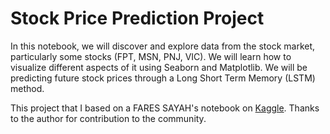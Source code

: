 # Stock Price Prediction Project

In this notebook, we will discover and explore data from the stock market, particularly some stocks (FPT, MSN, PNJ, VIC). We will learn how to visualize different aspects of it using Seaborn and Matplotlib. We will be predicting future stock prices through a Long Short Term Memory (LSTM) method.

This project that I based on a FARES SAYAH's notebook on [Kaggle](https://www.kaggle.com/code/faressayah/stock-market-analysis-prediction-using-lstm/notebook). Thanks to the author for contribution to the community. 
